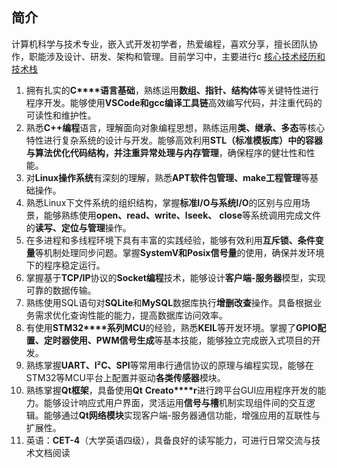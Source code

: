 ## 简介

计算机科学与技术专业，嵌入式开发初学者，热爱编程，喜欢分享，擅长团队协作，职能涉及设计、研发、架构和管理。目前学习中，主要进行c
<a href="javascript:void(showOrHideEl('#简介+p+ul'))" class="read-more">核心技术经历和技术栈</a>
1. 拥有扎实的**C****语言基础**，熟练运用**数组、指针、结构体**等关键特性进行程序开发。能够使用**VSCode和gcc编译工具链**高效编写代码，并注重代码的可读性和维护性。
2. 熟悉**C++编程**语言，理解面向对象编程思想，熟练运用**类、继承、多态**等核心特性进行复杂系统的设计与开发。能够高效利用**STL（标准模板库）**中的容器与算法优化代码结构，并注重**异常处理与内存管理**，确保程序的健壮性和性能。
3. 对**Linux操作系统**有深刻的理解，熟悉**APT软件包管理、make工程管理**等基础操作。
4. 熟悉Linux下文件系统的组织结构，掌握**标准I/O与系统I/O**的区别与应用场景，能够熟练使用**open、read、write、lseek、** **close**等系统调用完成文件的**读写、定位与管理**操作。
5. 在多进程和多线程环境下具有丰富的实践经验，能够有效利用**互斥锁、条件变量**等机制处理同步问题。掌握**SystemV和Posix信号量**的使用，确保并发环境下的程序稳定运行。
6. 掌握基于**TCP/IP**协议的**Socket编程**技术，能够设计**客户端-服务器**模型，实现可靠的数据传输。
7. 熟练使用SQL语句对**SQLite**和**MySQL**数据库执行**增删改查**操作。具备根据业务需求优化查询性能的能力，提高数据库访问效率。
8. 有使用**STM32****系列MCU**的经验，熟悉**KEIL**等开发环境。掌握了**GPIO配置、定时器使用、PWM信号生成**等基本技能，能够独立完成嵌入式项目的开发。
9. 熟练掌握**UART、I²C、SPI**等常用串行通信协议的原理与编程实现，能够在STM32等MCU平台上配置并驱动**各类传感器**模块。
10. 熟练掌握**Qt框架**，具备使用**Qt** **Creato****r**进行跨平台GUI应用程序开发的能力。能够设计响应式用户界面，灵活运用**信号与槽**机制实现组件间的交互逻辑。能够通过**Qt网络模块**实现客户端-服务器通信功能，增强应用的互联性与扩展性。
11. 英语：**CET-4**（大学英语四级），具备良好的读写能力，可进行日常交流与技术文档阅读
